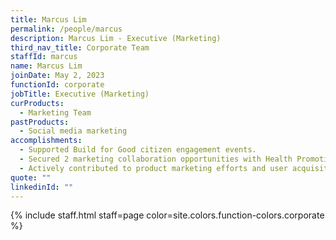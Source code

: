 ```yaml
---
title: Marcus Lim
permalink: /people/marcus
description: Marcus Lim - Executive (Marketing)
third_nav_title: Corporate Team
staffId: marcus
name: Marcus Lim
joinDate: May 2, 2023
functionId: corporate
jobTitle: Executive (Marketing)
curProducts:
  - Marketing Team
pastProducts:
  - Social media marketing
accomplishments:
  - Supported Build for Good citizen engagement events. 
  - Secured 2 marketing collaboration opportunities with Health Promotion Board (HPB) to raise brand awareness for the Health Appointment System (HAS) and help improve the lives of Singaporeans through preventative healthcare 
  - Actively contributed to product marketing efforts and user acquisition for the launch of the ActiveSG pilot.
quote: ""
linkedinId: ""
---
```


{% include staff.html staff=page color=site.colors.function-colors.corporate %}
